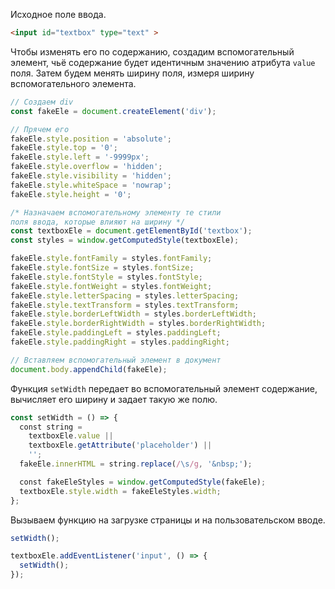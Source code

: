 Исходное поле ввода.

```html
<input id="textbox" type="text" >
```

Чтобы изменять его по содержанию, создадим вспомогательный элемент, чьё содержание будет идентичным значению атрибута `value` поля. Затем будем менять ширину поля, измеря ширину вспомогательного элемента.

```javascript
// Создаем div
const fakeEle = document.createElement('div');

// Прячем его
fakeEle.style.position = 'absolute';
fakeEle.style.top = '0';
fakeEle.style.left = '-9999px';
fakeEle.style.overflow = 'hidden';
fakeEle.style.visibility = 'hidden';
fakeEle.style.whiteSpace = 'nowrap';
fakeEle.style.height = '0';

/* Назначаем вспомогательному элементу те стили
поля ввода, которые влияют на ширину */
const textboxEle = document.getElementById('textbox');
const styles = window.getComputedStyle(textboxEle);

fakeEle.style.fontFamily = styles.fontFamily;
fakeEle.style.fontSize = styles.fontSize;
fakeEle.style.fontStyle = styles.fontStyle;
fakeEle.style.fontWeight = styles.fontWeight;
fakeEle.style.letterSpacing = styles.letterSpacing;
fakeEle.style.textTransform = styles.textTransform;
fakeEle.style.borderLeftWidth = styles.borderLeftWidth;
fakeEle.style.borderRightWidth = styles.borderRightWidth;
fakeEle.style.paddingLeft = styles.paddingLeft;
fakeEle.style.paddingRight = styles.paddingRight;

// Вставляем вспомогательный элемент в документ
document.body.appendChild(fakeEle);
```

Функция `setWidth` передает во вспомогательный элемент содержание, вычисляет его ширину и задает такую же полю.

```javascript
const setWidth = () => {
  const string =
    textboxEle.value ||
    textboxEle.getAttribute('placeholder') ||
    '';
  fakeEle.innerHTML = string.replace(/\s/g, '&nbsp;');

  const fakeEleStyles = window.getComputedStyle(fakeEle);
  textboxEle.style.width = fakeEleStyles.width;
};
```

Вызываем функцию на загрузке страницы и на пользовательском вводе.

```javascript
setWidth();

textboxEle.addEventListener('input', () => {
  setWidth();
});
```
